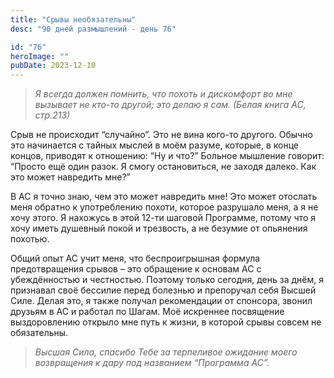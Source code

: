 ```yaml
---
title: "Срывы необязательны"
desc: "90 дней размышлений - день 76"

id: "76"
heroImage: ""
pubDate: 2023-12-10
---
```

> _Я всегда должен помнить, что похоть и дискомфорт во мне вызывает не кто-то
> другой; это делаю я сам. (Белая книга АС, стр.213)_

Срыв не происходит “случайно”. Это не вина кого-то другого. Обычно это
начинается с тайных мыслей в моём разуме, которые, в конце концов, приводят к
отношению: “Ну и что?” Больное мышление говорит: “Просто ещё один разок. Я
смогу остановиться, не заходя далеко. Как это может навредить мне?”

В АС я точно знаю, чем это может навредить мне! Это может отослать меня
обратно к употреблению похоти, которое разрушало меня, а я не хочу этого. Я
нахожусь в этой 12-ти шаговой Программе, потому что я хочу иметь душевный
покой и трезвость, а не безумие от опьянения похотью.

Общий опыт АС учит меня, что беспроигрышная формула предотвращения срывов –
это обращение к основам АС с убеждённостью и честностью. Поэтому только
сегодня, день за днём, я признавал своё бессилие перед болезнью и препоручал
себя Высшей Силе. Делая это, я также получал рекомендации от спонсора, звонил
друзьям в АС и работал по Шагам. Моё искреннее посвящение выздоровлению
открыло мне путь к жизни, в которой срывы совсем не обязательны.

> _Высшая Сила, спасибо Тебе за терпеливое ожидание моего возвращения к дару
> под названием “Программа АС”._

